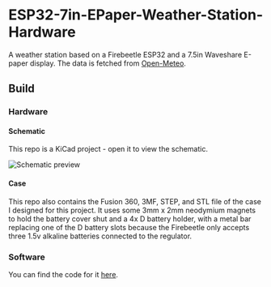 # ESP32-7in-EPaper-Weather-Station-Hardware

A weather station based on a Firebeetle ESP32 and a 7.5in Waveshare E-paper display. The data is fetched
from [Open-Meteo](https://open-meteo.com/).

## Build

### Hardware

#### Schematic

This repo is a KiCad project - open it to view the schematic. 

![Schematic preview](https://github.com/UnsignedArduino/ESP32-7in-EPaper-Weather-Station-Hardware/assets/38868705/f0b7ac98-3100-4367-87a3-94858c419a8a)

#### Case

This repo also contains the Fusion 360, 3MF, STEP, and STL file of the case I designed for this project. It uses some 3mm x 2mm neodymium magnets to hold the battery cover shut and a 4x D battery holder, with a metal bar replacing one of the D battery slots because the Firebeetle only accepts three 1.5v alkaline batteries connected to the regulator. 

### Software

You can find the code for it [here](https://github.com/UnsignedArduino/ESP32-7in-EPaper-Weather-Station).
